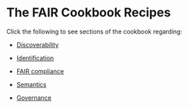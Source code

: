 The FAIR Cookbook Recipes
=========================

Click the following to see sections of the cookbook regarding:

* [Discoverability](./Discoverability/index.md)

* [Identification](./Identification/identifiers.md)

* [FAIR compliance](./Compliance/index.md)

* [Semantics](./Semantics/index.md)

* [Governance](./Governance/index.md)
